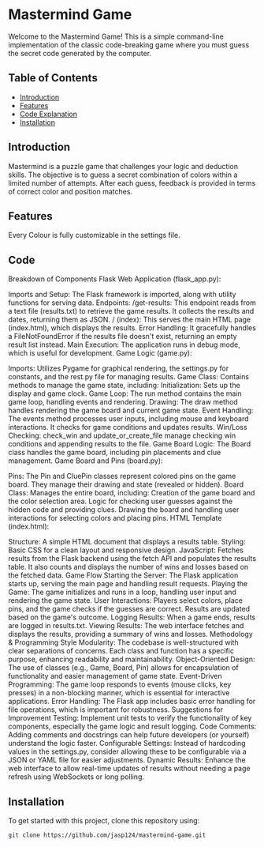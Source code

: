 # Mastermind Game

Welcome to the Mastermind Game! This is a simple command-line implementation of the classic code-breaking game where you must guess the secret code generated by the computer.

## Table of Contents
- [Introduction](#introduction)
- [Features](#features)
- [Code Explanation](#code)
- [Installation](#installation)

## Introduction

Mastermind is a puzzle game that challenges your logic and deduction skills. The objective is to guess a secret combination of colors within a limited number of attempts. After each guess, feedback is provided in terms of correct color and position matches.

## Features

Every Colour is fully customizable in the settings file.

## Code

Breakdown of Components
Flask Web Application (flask_app.py):

Imports and Setup: The Flask framework is imported, along with utility functions for serving data.
Endpoints:
/get-results: This endpoint reads from a text file (results.txt) to retrieve the game results. It collects the results and dates, returning them as JSON.
/ (index): This serves the main HTML page (index.html), which displays the results.
Error Handling: It gracefully handles a FileNotFoundError if the results file doesn't exist, returning an empty result list instead.
Main Execution: The application runs in debug mode, which is useful for development.
Game Logic (game.py):

Imports: Utilizes Pygame for graphical rendering, the settings.py for constants, and the rest.py file for managing results.
Game Class: Contains methods to manage the game state, including:
Initialization: Sets up the display and game clock.
Game Loop: The run method contains the main game loop, handling events and rendering.
Drawing: The draw method handles rendering the game board and current game state.
Event Handling: The events method processes user inputs, including mouse and keyboard interactions. It checks for game conditions and updates results.
Win/Loss Checking: check_win and update_or_create_file manage checking win conditions and appending results to the file.
Game Board Logic: The Board class handles the game board, including pin placements and clue management.
Game Board and Pins (board.py):

Pins: The Pin and CluePin classes represent colored pins on the game board. They manage their drawing and state (revealed or hidden).
Board Class: Manages the entire board, including:
Creation of the game board and the color selection area.
Logic for checking user guesses against the hidden code and providing clues.
Drawing the board and handling user interactions for selecting colors and placing pins.
HTML Template (index.html):

Structure: A simple HTML document that displays a results table.
Styling: Basic CSS for a clean layout and responsive design.
JavaScript: Fetches results from the Flask backend using the fetch API and populates the results table. It also counts and displays the number of wins and losses based on the fetched data.
Game Flow
Starting the Server: The Flask application starts up, serving the main page and handling result requests.
Playing the Game: The game initializes and runs in a loop, handling user input and rendering the game state.
User Interactions: Players select colors, place pins, and the game checks if the guesses are correct. Results are updated based on the game's outcome.
Logging Results: When a game ends, results are logged in results.txt.
Viewing Results: The web interface fetches and displays the results, providing a summary of wins and losses.
Methodology & Programming Style
Modularity: The codebase is well-structured with clear separations of concerns. Each class and function has a specific purpose, enhancing readability and maintainability.
Object-Oriented Design: The use of classes (e.g., Game, Board, Pin) allows for encapsulation of functionality and easier management of game state.
Event-Driven Programming: The game loop responds to events (mouse clicks, key presses) in a non-blocking manner, which is essential for interactive applications.
Error Handling: The Flask app includes basic error handling for file operations, which is important for robustness.
Suggestions for Improvement
Testing: Implement unit tests to verify the functionality of key components, especially the game logic and result logging.
Code Comments: Adding comments and docstrings can help future developers (or yourself) understand the logic faster.
Configurable Settings: Instead of hardcoding values in the settings.py, consider allowing these to be configurable via a JSON or YAML file for easier adjustments.
Dynamic Results: Enhance the web interface to allow real-time updates of results without needing a page refresh using WebSockets or long polling.

## Installation

To get started with this project, clone this repository using:
```bash
git clone https://github.com/jasp124/mastermind-game.git
